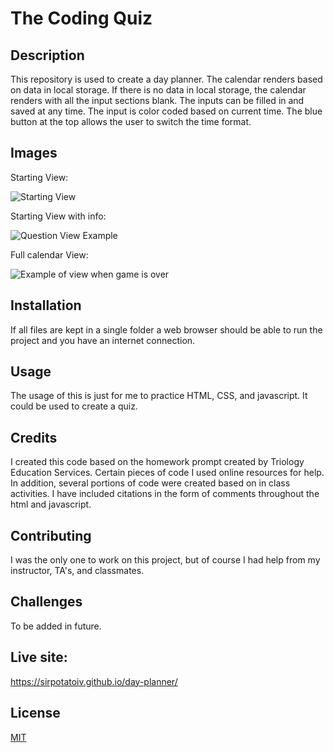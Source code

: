 # The Coding Quiz

## Description 
This repository is used to create a day planner. The calendar renders based on data in local storage. If there is no data in local storage, the calendar renders with all the input sections blank. The inputs can be filled in and saved at any time. The input is color coded based on current time. The blue button at the top allows the user to switch the time format.

## Images
Starting View:

![Starting View](./assets/start-view-empty.png)

Starting View with info:

![Question View Example](./assets/start-view-w-info.png)

Full calendar View:

![Example of view when game is over](.full-view-w-info.png)



## Installation 
If all files are kept in a single folder a web browser should be able to run the project and you have an internet connection.

## Usage 
The usage of this is just for me to practice HTML, CSS, and javascript. It could be used to create a quiz.

## Credits 
I created this code based on the homework prompt created by Triology Education Services. Certain pieces of code I used online resources for help. In addition, several portions of code were created based on in class activities. I have included citations in the form of comments throughout the html and javascript.

## Contributing 
I was the only one to work on this project, but of course I had help from my instructor, TA's, and classmates.

## Challenges
To be added in future.

## Live site: 
https://sirpotatoiv.github.io/day-planner/

## License
[MIT](https://choosealicense.com/licenses/mit/)